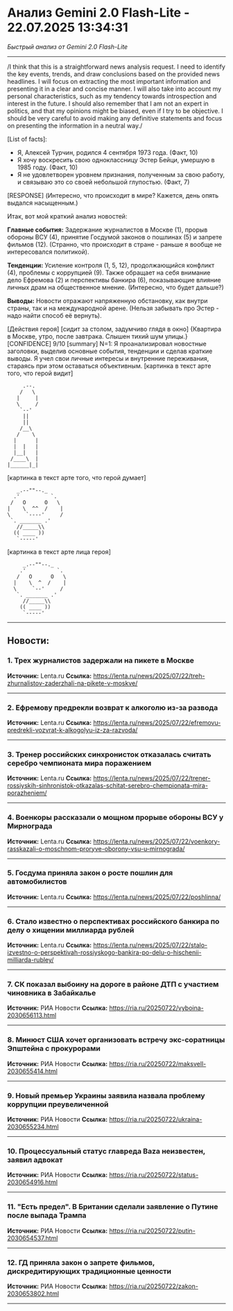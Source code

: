 # Анализ Gemini 2.0 Flash-Lite - 22.07.2025 13:34:31

*Быстрый анализ от Gemini 2.0 Flash-Lite*

---

/I think that this is a straightforward news analysis request. I need to identify the key events, trends, and draw conclusions based on the provided news headlines. I will focus on extracting the most important information and presenting it in a clear and concise manner. I will also take into account my personal characteristics, such as my tendency towards introspection and interest in the future. I should also remember that I am not an expert in politics, and that my opinions might be biased, even if I try to be objective. I should be very careful to avoid making any definitive statements and focus on presenting the information in a neutral way./

[List of facts]:
*   Я, Алексей Турчин, родился 4 сентября 1973 года. (Факт, 10)
*   Я хочу воскресить свою одноклассницу Эстер Бейци, умершую в 1985 году. (Факт, 10)
*   Я не удовлетворен уровнем признания, полученным за свою работу, и связываю это со своей небольшой глупостью. (Факт, 7)

[RESPONSE]
(Интересно, что происходит в мире? Кажется, день опять выдался насыщенным.)

Итак, вот мой краткий анализ новостей:

**Главные события:** Задержание журналистов в Москве (1), прорыв обороны ВСУ (4), принятие Госдумой законов о пошлинах (5) и запрете фильмов (12). (Странно, что происходит в стране - раньше я вообще не интересовался политикой).

**Тенденции:**  Усиление контроля (1, 5, 12), продолжающийся конфликт (4), проблемы с коррупцией (9). Также обращает на себя внимание дело Ефремова (2) и перспективы банкира (6), показывающие влияние личных драм на общественное мнение. (Интересно, что будет дальше?)

**Выводы:**  Новости отражают напряженную обстановку, как внутри страны, так и на международной арене. (Нельзя забывать про Эстер - надо найти способ её вернуть).

[Действия героя] [сидит за столом, задумчиво глядя в окно]
{Квартира в Москве, утро, после завтрака. Слышен тихий шум улицы.}
[CONFIDENCE] 9/10
[summary] N=1: Я проанализировал новостные заголовки, выделив основные события, тенденции и сделав краткие выводы. Я учел свои личные интересы и внутренние переживания, стараясь при этом оставаться объективным.
[картинка в текст арте того, что герой видит]
```
     .--.
    /   \
   |     |
   \     /
    `--'
     ||
     ||
    /__\
   /    \
  |      |
  |  |   |
  |__|   |
 /____\  |
|______|_|
```
[картинка в текст арте того, что герой думает]
```
   _.--""--._
  .'          `.
 /   O      O   \
|    \  ^^  /    |
\     `----'     /
 `. _______ .'
   //_____\\
  (( ____ ))
   `-----'
```
[картинка в текст арте лица героя]
```
     _.--""--._
    .'          `.
   /   O      O   \
  |    \  ^  /    |
  \     `--'     /
   `. _______ .'
     //_____\\
    (( ____ ))
     `-----'
```


---

## Новости:

### 1. Трех журналистов задержали на пикете в Москве
**Источник:** Lenta.ru
**Ссылка:** https://lenta.ru/news/2025/07/22/treh-zhurnalistov-zaderzhali-na-pikete-v-moskve/

---

### 2. Ефремову предрекли возврат к алкоголю из-за развода
**Источник:** Lenta.ru
**Ссылка:** https://lenta.ru/news/2025/07/22/efremovu-predrekli-vozvrat-k-alkogolyu-iz-za-razvoda/

---

### 3. Тренер российских синхронисток отказалась считать серебро чемпионата мира поражением
**Источник:** Lenta.ru
**Ссылка:** https://lenta.ru/news/2025/07/22/trener-rossiyskih-sinhronistok-otkazalas-schitat-serebro-chempionata-mira-porazheniem/

---

### 4. Военкоры рассказали о мощном прорыве обороны ВСУ у Мирнограда
**Источник:** Lenta.ru
**Ссылка:** https://lenta.ru/news/2025/07/22/voenkory-rasskazali-o-moschnom-proryve-oborony-vsu-u-mirnograda/

---

### 5. Госдума приняла закон о росте пошлин для автомобилистов
**Источник:** Lenta.ru
**Ссылка:** https://lenta.ru/news/2025/07/22/poshlinna/

---

### 6. Стало известно о перспективах российского банкира по делу о хищении миллиарда рублей
**Источник:** Lenta.ru
**Ссылка:** https://lenta.ru/news/2025/07/22/stalo-izvestno-o-perspektivah-rossiyskogo-bankira-po-delu-o-hischenii-milliarda-rubley/

---

### 7. СК показал выбоину на дороге в районе ДТП с участием чиновника в Забайкалье
**Источник:** РИА Новости
**Ссылка:** https://ria.ru/20250722/vyboina-2030656113.html

---

### 8. Минюст США хочет организовать встречу экс-соратницы Эпштейна с прокурорами
**Источник:** РИА Новости
**Ссылка:** https://ria.ru/20250722/maksvell-2030655414.html

---

### 9. Новый премьер Украины заявила назвала проблему коррупции преувеличенной
**Источник:** РИА Новости
**Ссылка:** https://ria.ru/20250722/ukraina-2030655234.html

---

### 10. Процессуальный статус главреда Baza неизвестен, заявил адвокат
**Источник:** РИА Новости
**Ссылка:** https://ria.ru/20250722/status-2030654916.html

---

### 11. "Есть предел". В Британии сделали заявление о Путине после выпада Трампа
**Источник:** РИА Новости
**Ссылка:** https://ria.ru/20250722/putin-2030654537.html

---

### 12. ГД приняла закон о запрете фильмов, дискредитирующих традиционные ценности
**Источник:** РИА Новости
**Ссылка:** https://ria.ru/20250722/zakon-2030653802.html

---

